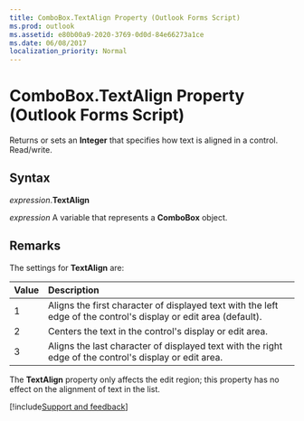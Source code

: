 ```yaml
---
title: ComboBox.TextAlign Property (Outlook Forms Script)
ms.prod: outlook
ms.assetid: e80b00a9-2020-3769-0d0d-84e66273a1ce
ms.date: 06/08/2017
localization_priority: Normal
---
```



# ComboBox.TextAlign Property (Outlook Forms Script)

Returns or sets an  **Integer** that specifies how text is aligned in a control. Read/write.


## Syntax

_expression_.**TextAlign**

_expression_ A variable that represents a  **ComboBox** object.


## Remarks

The settings for  **TextAlign** are:



|Value|Description|
|:-----|:-----|
|1|Aligns the first character of displayed text with the left edge of the control's display or edit area (default).|
|2|Centers the text in the control's display or edit area.|
|3|Aligns the last character of displayed text with the right edge of the control's display or edit area.|

The  **TextAlign** property only affects the edit region; this property has no effect on the alignment of text in the list.

[!include[Support and feedback](~/includes/feedback-boilerplate.md)]